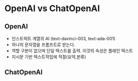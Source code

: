 # OpenAI vs ChatOpenAI
## OpenAI
- 인스트럭트 계열의 AI (text-davinci-003, text-ada-001)
- 하나의 문자열을 프롬프트로 받는다.
- 역할 구분이 없으며 단일 텍스트를 출력. 이것의 속성은 플레인 텍스트
- 지시문 기반 텍스트작업에 적절(요약,분류)

## ChatOpenAI
